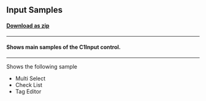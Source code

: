 ## Input Samples
#### [Download as zip](https://grapecity.github.io/DownGit/#/home?url=https://github.com/GrapeCity/ComponentOne-UWP-Samples/tree/master/C1.UWP.Input/VB/InputSamples)
____
#### Shows main samples of the C1Input control.
____
Shows the following sample

* Multi Select
* Check List
* Tag Editor
